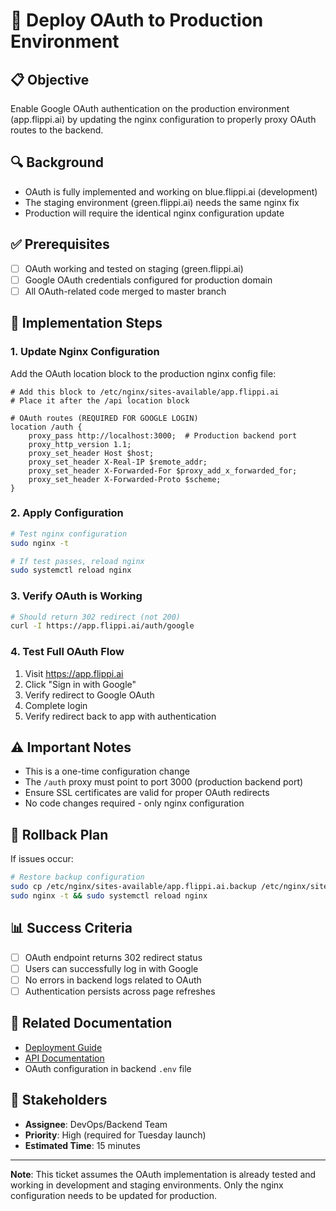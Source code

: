 # 🎯 Deploy OAuth to Production Environment

## 📋 Objective
Enable Google OAuth authentication on the production environment (app.flippi.ai) by updating the nginx configuration to properly proxy OAuth routes to the backend.

## 🔍 Background
- OAuth is fully implemented and working on blue.flippi.ai (development)
- The staging environment (green.flippi.ai) needs the same nginx fix
- Production will require the identical nginx configuration update

## ✅ Prerequisites
- [ ] OAuth working and tested on staging (green.flippi.ai)
- [ ] Google OAuth credentials configured for production domain
- [ ] All OAuth-related code merged to master branch

## 📝 Implementation Steps

### 1. Update Nginx Configuration
Add the OAuth location block to the production nginx config file:

```nginx
# Add this block to /etc/nginx/sites-available/app.flippi.ai
# Place it after the /api location block

# OAuth routes (REQUIRED FOR GOOGLE LOGIN)
location /auth {
    proxy_pass http://localhost:3000;  # Production backend port
    proxy_http_version 1.1;
    proxy_set_header Host $host;
    proxy_set_header X-Real-IP $remote_addr;
    proxy_set_header X-Forwarded-For $proxy_add_x_forwarded_for;
    proxy_set_header X-Forwarded-Proto $scheme;
}
```

### 2. Apply Configuration
```bash
# Test nginx configuration
sudo nginx -t

# If test passes, reload nginx
sudo systemctl reload nginx
```

### 3. Verify OAuth is Working
```bash
# Should return 302 redirect (not 200)
curl -I https://app.flippi.ai/auth/google
```

### 4. Test Full OAuth Flow
1. Visit https://app.flippi.ai
2. Click "Sign in with Google"
3. Verify redirect to Google OAuth
4. Complete login
5. Verify redirect back to app with authentication

## ⚠️ Important Notes
- This is a one-time configuration change
- The `/auth` proxy must point to port 3000 (production backend port)
- Ensure SSL certificates are valid for proper OAuth redirects
- No code changes required - only nginx configuration

## 🚀 Rollback Plan
If issues occur:
```bash
# Restore backup configuration
sudo cp /etc/nginx/sites-available/app.flippi.ai.backup /etc/nginx/sites-available/app.flippi.ai
sudo nginx -t && sudo systemctl reload nginx
```

## 📊 Success Criteria
- [ ] OAuth endpoint returns 302 redirect status
- [ ] Users can successfully log in with Google
- [ ] No errors in backend logs related to OAuth
- [ ] Authentication persists across page refreshes

## 🔗 Related Documentation
- [Deployment Guide](../docs/DEPLOYMENT.md)
- [API Documentation](../docs/API_DOCUMENTATION.md)
- OAuth configuration in backend `.env` file

## 👥 Stakeholders
- **Assignee**: DevOps/Backend Team
- **Priority**: High (required for Tuesday launch)
- **Estimated Time**: 15 minutes

---

**Note**: This ticket assumes the OAuth implementation is already tested and working in development and staging environments. Only the nginx configuration needs to be updated for production.